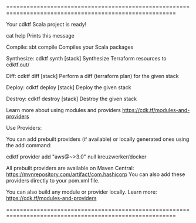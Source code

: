 ========================================================================================================

  Your cdktf Scala project is ready!

  cat help                Prints this message

  Compile:
    sbt compile           Compiles your Scala packages

  Synthesize:
    cdktf synth [stack]   Synthesize Terraform resources to cdktf.out/

  Diff:
    cdktf diff [stack]    Perform a diff (terraform plan) for the given stack

  Deploy:
    cdktf deploy [stack]  Deploy the given stack

  Destroy:
    cdktf destroy [stack] Destroy the given stack

  Learn more about using modules and providers https://cdk.tf/modules-and-providers

Use Providers:

  You can add prebuilt providers (if available) or locally generated ones using the add command:
  
  cdktf provider add "aws@~>3.0" null kreuzwerker/docker

  All prebuilt providers are available on Maven Central: https://mvnrepository.com/artifact/com.hashicorp
  You can also add these providers directly to your pom.xml file.

  You can also build any module or provider locally. Learn more: https://cdk.tf/modules-and-providers

========================================================================================================
